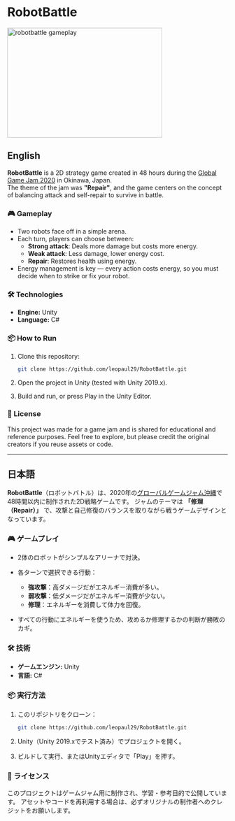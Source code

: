 # RobotBattle

<img width="354" height="251" alt="robotbattle gameplay" src="https://github.com/user-attachments/assets/ab18cfda-6947-4865-9847-756f212aa14b" />

## English

**RobotBattle** is a 2D strategy game created in 48 hours during the [Global Game Jam 2020](https://globalgamejam.org/2020/games/robotbattle-1) in Okinawa, Japan.  
The theme of the jam was **"Repair"**, and the game centers on the concept of balancing attack and self-repair to survive in battle.

### 🎮 Gameplay
- Two robots face off in a simple arena.
- Each turn, players can choose between:
  - **Strong attack**: Deals more damage but costs more energy.
  - **Weak attack**: Less damage, lower energy cost.
  - **Repair**: Restores health using energy.
- Energy management is key — every action costs energy, so you must decide when to strike or fix your robot.

### 🛠️ Technologies
- **Engine:** Unity
- **Language:** C#

### 📦 How to Run
1. Clone this repository:
   ```bash
   git clone https://github.com/leopaul29/RobotBattle.git
   ```

2. Open the project in Unity (tested with Unity 2019.x).
3. Build and run, or press Play in the Unity Editor.

### 📜 License

This project was made for a game jam and is shared for educational and reference purposes.
Feel free to explore, but please credit the original creators if you reuse assets or code.

---

## 日本語

**RobotBattle**（ロボットバトル）は、2020年の[グローバルゲームジャム沖縄](https://globalgamejam.org/2020/games/robotbattle-1)で48時間以内に制作された2D戦略ゲームです。
ジャムのテーマは **「修理（Repair）」** で、攻撃と自己修復のバランスを取りながら戦うゲームデザインとなっています。

### 🎮 ゲームプレイ

* 2体のロボットがシンプルなアリーナで対決。
* 各ターンで選択できる行動：

  * **強攻撃**：高ダメージだがエネルギー消費が多い。
  * **弱攻撃**：低ダメージだがエネルギー消費が少ない。
  * **修理**：エネルギーを消費して体力を回復。
* すべての行動にエネルギーを使うため、攻めるか修理するかの判断が勝敗のカギ。

### 🛠️ 技術

* **ゲームエンジン:** Unity
* **言語:** C#

### 📦 実行方法

1. このリポジトリをクローン：

   ```bash
   git clone https://github.com/leopaul29/RobotBattle.git
   ```
2. Unity（Unity 2019.xでテスト済み）でプロジェクトを開く。
3. ビルドして実行、またはUnityエディタで「Play」を押す。

### 📜 ライセンス

このプロジェクトはゲームジャム用に制作され、学習・参考目的で公開しています。
アセットやコードを再利用する場合は、必ずオリジナルの制作者へのクレジットをお願いします。

